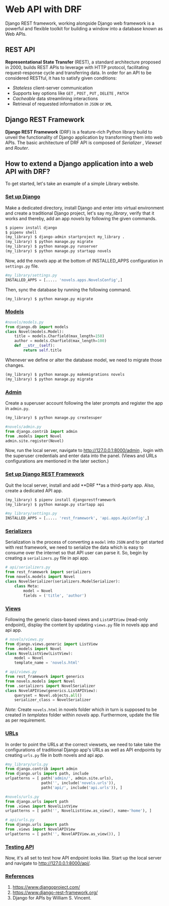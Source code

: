 # Web API with DRF

Django REST framework, working alongside Django web framework is a powerful and flexible toolkit for building a window into a database known as Web APIs. 

## REST API

**Representational State Transfer** (REST), a standard architecture proposed in 2000, builds REST APIs to leverage with HTTP protocol, facilitating request-response cycle and transferring data. In order for an API to be considered RESTful, it has to satisfy given conditions:

- *Stateless* client-server communication
- Supports key options like `GET` , `POST` , `PUT` , `DELETE` , `PATCH`
- *Cacheable* data streamlining interactions
- Retrieval of requested information in `JSON` or `XML`

## Django REST Framework

**Django REST Framework** (DRF) is a feature-rich Python library build to unveil the functionality of Django application by transforming them into web APIs. The basic architecture of DRF API is composed of *Serializer* , *Viewset* and *Router*. 

## How to extend a Django application into a web API with DRF?

To get started, let's take an example of a simple Library website.

### 		<u>Set up Django</u>

Make a dedicated directory, install Django and enter into virtual environment and create a traditional Django project, let's say *my_library*, verify that it works and thereby, add an app *novels* by following the given commands.

```python
$ pipenv install django
$ pipenv shell 
(my_library) $ django-admin startproject my_library .
(my_library) $ python manage.py migrate
(my_library) $ python manage.py runserver
(my_library) $ python manage.py startapp novels
```

Now, add the *novels* app at the bottom of INSTALLED_APPS configuration in `settings.py` file.

```python
#my_library/settings.py
INSTALLED_APPS = [..... 'novels.apps.NovelsConfig',]
```

Then, sync the database by running the following command.

```python
(my_library) $ python manage.py migrate
```

### <u>Models</u>

```python
#novels/models.py
from django.db import models
class Novel(models.Model):
    title = models.Charfield(max_length=150)
    author = models.Charfield(max_length=100)
    def __str__(self):
        return self.title
```

Whenever we define or alter the database model, we need to migrate those changes.

```python
(my_library) $ python manage.py makemigrations novels
(my_library) $ python manage.py migrate
```

### <u>Admin</u>

Create a superuser account following the later prompts and register the app in `admin.py`.

```python
(my_library) $ python manage.py createsuper
```

```python
#novels/admin.py
from django.contrib import admin
from .models import Novel
admin.site.register(Novel)
```

Now, run the local server, navigate to http://127.0.0.1:8000/admin , login with the superuser credentials and enter data into the panel. (Views and URLs configurations are mentioned in the later section.)

### <u>Set up Django REST Framework</u>

Quit the local server, install and add **DRF **as a third-party app. Also, create a dedicated API app.

```python
(my_library) $ pipenv install djangorestframework
(my_library) $ python manage.py startapp api
```

```python
#my_library/settings.py
INSTALLED_APPS = [..... 'rest_framework', 'api.apps.ApiConfig',]
```

### <u>Serializers</u>

Serialization is the process of converting a `model` into `JSON` and to get started with rest framework, we need to serialize the data which is easy to consume over the internet so that API user can parse it. So, begin by creating a `serializers.py` file in api app.

```python
# api/serializers.py
from rest_framework import serializers
from novels.models import Novel
class NovelSerializer(serializers.ModelSerializer):
	class Meta:
		model = Novel
		fields = ('title', 'author')
```

### <u>Views</u>

Following the generic class-based views and `ListAPIView` (read-only endpoint), display the content by updating `views.py` file in novels app and api app.

```python
# novels/views.py
from django.views.generic import ListView
from .models import Novel
class NovelListView(ListView):
	model = Novel
	template_name = 'novels.html'
```

```python
# api/views.py
from rest_framework import generics
from novels.models import Novel
from .serializers import NovelSerializer
class NovelAPIView(generics.ListAPIView):
	queryset = Novel.objects.all()
	serializer_class = NovelSerializer
```

*Note*: Create `novels.html` in novels folder which in turn is supposed to be created in *templates* folder within *novels* app. Furthermore, update the file as per requirement.

### <u>URLs</u>

In order to point the URLs at the correct viewsets, we need to take take the configurations of traditional Django app's URLs as well as API endpoints by creating `urls.py` file in both novels and api app.

```python
#my_library/urls.py
from django.contrib import admin
from django.urls import path, include
urlpatterns = [ path('admin/', admin.site.urls),
				path('', include('novels.urls')),
				path('api/', include('api.urls')), ]
```

```python
#novels/urls.py
from django.urls import path
from .views import NovelListView
urlpatterns = [ path('', NovelListView.as_view(), name='home'), ]
```

```python
# api/urls.py
from django.urls import path
from .views import NovelAPIView
urlpatterns = [ path('', NovelAPIView.as_view()), ]
```

### <u>Testing API</u>

Now, it's all set to test how API endpoint looks like. Start up the local server and navigate to http://127.0.0.1:8000/api/.

### <u>References</u>

1. https://www.djangoproject.com/
2. https://www.django-rest-framework.org/
3. Django for APIs by William S. Vincent.







### 			



